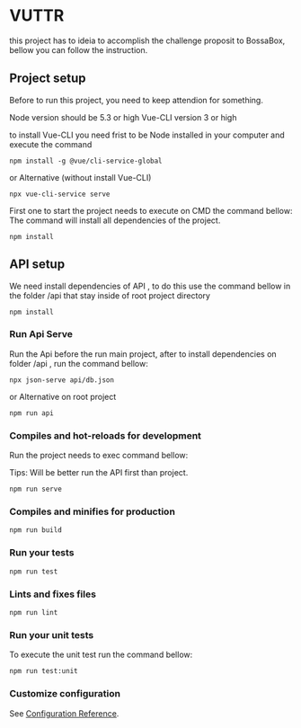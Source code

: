 # VUTTR
this project has to ideia to accomplish the challenge proposit to BossaBox, bellow you can follow the instruction.

## Project setup

Before to run this project, you need to keep attendion for something.

Node version should be 5.3 or high
Vue-CLI version 3 or high

to install Vue-CLI you need frist to be Node installed in your computer and execute the command

```
npm install -g @vue/cli-service-global

```
or Alternative (without install Vue-CLI)

```
npx vue-cli-service serve
```

First one to start the project needs to execute on CMD the command bellow:
The command will install all dependencies of the project. 

```
npm install
```
## API setup

We need install dependencies of API , to do this use the command bellow in the 
folder /api that stay inside of root project directory 

```
npm install
```
### Run Api Serve
Run the Api before the run main project, after to install dependencies on folder /api , run the command bellow:


```
npx json-serve api/db.json
```

or Alternative on root project

```
npm run api
```

### Compiles and hot-reloads for development
Run the project needs to exec command bellow:

Tips: Will be better run the API first than project.

```
npm run serve
```

### Compiles and minifies for production
```
npm run build
```

### Run your tests
```
npm run test
```

### Lints and fixes files
```
npm run lint
```

### Run your unit tests
To execute the unit test run the command bellow:

```
npm run test:unit
```

### Customize configuration
See [Configuration Reference](https://cli.vuejs.org/config/).
